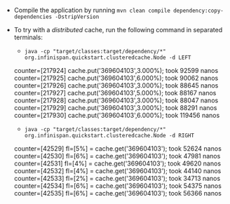 


* Compile the application by running `mvn clean compile dependency:copy-dependencies -DstripVersion`


* To try with a *distributed* cache, run the following command in separated terminals:
    * `java -cp "target/classes:target/dependency/*" org.infinispan.quickstart.clusteredcache.Node -d LEFT`


    counter=[217924]  cache.put('369604103',3.000%);   took 92599 nanos 
    counter=[217925]  cache.put('369604103',6.000%);   took 90062 nanos 
    counter=[217926]  cache.put('369604103',3.000%);   took 88645 nanos 
    counter=[217927]  cache.put('369604103',5.000%);   took 88167 nanos 
    counter=[217928]  cache.put('369604103',3.000%);   took 88047 nanos 
    counter=[217929]  cache.put('369604103',3.000%);   took 88291 nanos 
    counter=[217930]  cache.put('369604103',6.000%);   took 119456 nanos 



    * `java -cp "target/classes:target/dependency/*" org.infinispan.quickstart.clusteredcache.Node -d RIGHT`

    counter=[42529]  fl=[5%] = cache.get('369604103');   took 52624 nanos
    counter=[42530]  fl=[6%] = cache.get('369604103');   took 47981 nanos
    counter=[42531]  fl=[4%] = cache.get('369604103');   took 49620 nanos
    counter=[42532]  fl=[4%] = cache.get('369604103');   took 44140 nanos
    counter=[42533]  fl=[2%] = cache.get('369604103');   took 34713 nanos
    counter=[42534]  fl=[6%] = cache.get('369604103');   took 54375 nanos
    counter=[42535]  fl=[6%] = cache.get('369604103');   took 56366 nanos



